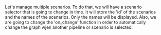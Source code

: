 Let's manage multiple scenarios. To do that, we will have a scenario selector that is going to change in time. It will store the 'id' of the scenarios and the names of the scenarios. Only the names will be displayed. Also, we are going to change the 'on_change' function in order to automatically change the graph wjen another pipeline or scenario is selected.